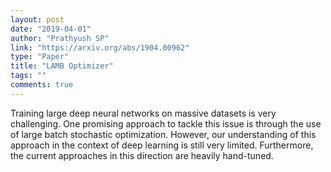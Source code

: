 ```yaml
---
layout: post
date: "2019-04-01"
author: "Prathyush SP"
link: "https://arxiv.org/abs/1904.00962"
type: "Paper"
title: "LAMB Optimizer"
tags: ""
comments: true
---
```

Training large deep neural networks on massive datasets is very challenging. One promising approach to tackle this issue is through the use of large batch stochastic optimization. However, our understanding of this approach in the context of deep learning is still very limited. Furthermore, the current approaches in this direction are heavily hand-tuned. 